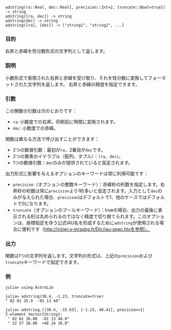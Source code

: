 ```
adstring(ra::Real, dec::Real[, precision::Int=2, truncate::Bool=true]) -> string
adstring([ra, dec]) -> string
adstring(dec) -> string
adstring([ra], [dec]) -> ["string1", "string2", ...]
```

### 目的

右昇と赤緯を性分数形式の文字列として返します。

### 説明

小数形式で表現された右昇と赤緯を受け取り、それを性分数に変換してフォーマットされた文字列を返します。 右昇と赤緯の精度を指定できます。

### 引数

この関数の引数は次のとおりです：

  * `ra`: 小数度での右昇。印刷前に時間に変換されます。
  * `dec`: 小数度での赤緯。

関数は異なる方法で呼び出すことができます：

  * 2つの数値引数：最初が`ra`、2番目が`dec`です。
  * 2つの要素のイテラブル（配列、タプル）：`(ra, dec)`。
  * 1つの数値引数：`dec`のみが提供されていると仮定されます。

出力形式に影響を与えるオプションのキーワードは常に利用可能です：

  * `precision`（オプションの整数キーワード）：赤緯秒の桁数を指定します。右昇秒の桁数は常に`precision`より1桁多いと仮定されます。入力として`dec`のみが与えられた場合、`precision`はデフォルトで1、他のケースではデフォルトで0になります。
  * `truncate`（オプションのブールキーワード）：trueの場合、出力の最後に表示される桁は丸められるのではなく精度で切り捨てられます。このオプションは、座標指定を伴う公式IAU名を形成するために`adstring`が使用される場合に便利です（http://vizier.u-strasbg.fr/Dic/iau-spec.htxを参照）。

### 出力

関数は1つの文字列を返します。文字列の形式は、上記の`precision`および`truncate`キーワードで指定できます。

### 例

```jldoctest
julia> using AstroLib

julia> adstring(30.4, -1.23, truncate=true)
" 02 01 35.9  -01 13 48"

julia> adstring.([30.4, -15.63], [-1.23, 48.41], precision=1)
2-element Vector{String}:
 " 02 01 36.00  -01 13 48.0"
 " 22 57 28.80  +48 24 36.0"
```
